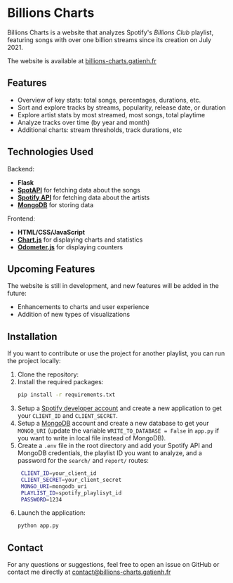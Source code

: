 # Billions Charts

Billions Charts is a website that analyzes Spotify's *Billions Club* playlist, featuring songs with over one billion streams since its creation on July 2021.  

The website is available at [billions-charts.gatienh.fr](https://billions-charts.gatienh.fr/)

## Features
- Overview of key stats: total songs, percentages, durations, etc.
- Sort and explore tracks by streams, popularity, release date, or duration
- Explore artist stats by most streamed, most songs, total playtime
- Analyze tracks over time (by year and month)
- Additional charts: stream thresholds, track durations, etc

## Technologies Used
Backend:  
- **Flask**
- **[SpotAPI](https://github.com/Aran404/SpotAPI)** for fetching data about the songs
- **[Spotify API](https://developer.spotify.com/documentation/web-api)** for fetching data about the artists
- **[MongoDB](https://www.mongodb.com/products/platform/atlas-database?tck=exp-815&tck=exp-815)** for storing data  
  
Frontend:
- **HTML/CSS/JavaScript**
- **[Chart.js](https://www.chartjs.org/)** for displaying charts and statistics
- **[Odometer.js](https://github.hubspot.com/odometer/docs/welcome/)** for displaying counters

## Upcoming Features
The website is still in development, and new features will be added in the future:  
- Enhancements to charts and user experience
- Addition of new types of visualizations


## Installation
If you want to contribute or use the project for another playlist, you can run the project locally:

1. Clone the repository:
2. Install the required packages:
   ```bash
   pip install -r requirements.txt
   ```
3. Setup a [Spotify developer account](https://developer.spotify.com/dashboard/) and create a new application to get your `CLIENT_ID` and `CLIENT_SECRET`.
4. Setup a [MongoDB](https://www.mongodb.com/) account and create a new database to get your `MONGO_URI` (update the variable `WRITE_TO_DATABASE = False` in `app.py` if you want to write in local file instead of MongoDB).
5. Create a `.env` file in the root directory and add your Spotify API and MongoDB credentials, the playlist ID you want to analyze, and a password for the `search/` and `report/` routes:
   ```bash
    CLIENT_ID=your_client_id
    CLIENT_SECRET=your_client_secret
    MONGO_URI=mongodb_uri
    PLAYLIST_ID=spotify_playlisyt_id
    PASSWORD=1234
   ```
6. Launch the application:
   ```bash
   python app.py
   ```

## Contact

For any questions or suggestions, feel free to open an issue on GitHub or contact me directly at contact@billions-charts.gatienh.fr